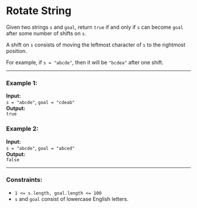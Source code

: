 # Rotate String
Given two strings `s` and `goal`, return `true` if and only if `s` can become `goal` after some number of shifts on `s`.

A shift on `s` consists of moving the leftmost character of `s` to the rightmost position.

For example, if `s = "abcde"`, then it will be `"bcdea"` after one shift.

---

### Example 1:

**Input:**  
`s = "abcde"`, `goal = "cdeab"`  
**Output:**  
`true`

### Example 2:

**Input:**  
`s = "abcde"`, `goal = "abced"`  
**Output:**  
`false`

---

### Constraints:

- `1 <= s.length, goal.length <= 100`
- `s` and `goal` consist of lowercase English letters.